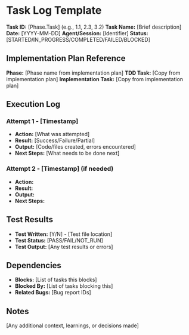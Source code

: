 # Task Log Template

**Task ID:** [Phase.Task] (e.g., 1.1, 2.3, 3.2)
**Task Name:** [Brief description]
**Date:** [YYYY-MM-DD]
**Agent/Session:** [Identifier]
**Status:** [STARTED/IN_PROGRESS/COMPLETED/FAILED/BLOCKED]

## Implementation Plan Reference
**Phase:** [Phase name from implementation plan]
**TDD Task:** [Copy from implementation plan]
**Implementation Task:** [Copy from implementation plan]

## Execution Log
### Attempt 1 - [Timestamp]
- **Action:** [What was attempted]
- **Result:** [Success/Failure/Partial]
- **Output:** [Code/files created, errors encountered]
- **Next Steps:** [What needs to be done next]

### Attempt 2 - [Timestamp] (if needed)
- **Action:** 
- **Result:** 
- **Output:** 
- **Next Steps:** 

## Test Results
- **Test Written:** [Y/N] - [Test file location]
- **Test Status:** [PASS/FAIL/NOT_RUN]
- **Test Output:** [Any test results or errors]

## Dependencies
- **Blocks:** [List of tasks this blocks]
- **Blocked By:** [List of tasks blocking this]
- **Related Bugs:** [Bug report IDs]

## Notes
[Any additional context, learnings, or decisions made]